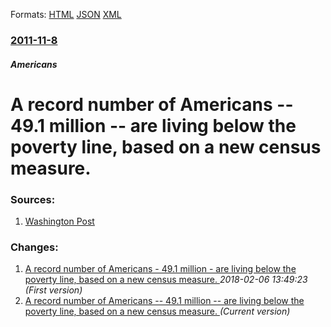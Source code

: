 
Formats: [HTML](/news/2011/11/8/a-record-number-of-americans-a-49-1-million-a-are-living-below-the-poverty-line-based-on-a-new-census-measure.html)  [JSON](/news/2011/11/8/a-record-number-of-americans-a-49-1-million-a-are-living-below-the-poverty-line-based-on-a-new-census-measure.json)  [XML](/news/2011/11/8/a-record-number-of-americans-a-49-1-million-a-are-living-below-the-poverty-line-based-on-a-new-census-measure.xml)  

### [2011-11-8](/news/2011/11/8/index.md)

##### Americans
# A record number of Americans -- 49.1 million -- are living below the poverty line, based on a new census measure. 




### Sources:

1. [Washington Post](https://www.washingtonpost.com/business/economy/census-estimates-show-491-million-americans-live-in-poverty-more-than-previously-known/2011/11/07/gIQAEfJWvM_story.html)

### Changes:

1. [A record number of Americans - 49.1 million - are living below the poverty line, based on a new census measure. ](/news/2011/11/8/a-record-number-of-americans-49-1-million-are-living-below-the-poverty-line-based-on-a-new-census-measure.md) _2018-02-06 13:49:23 (First version)_
1. [A record number of Americans -- 49.1 million -- are living below the poverty line, based on a new census measure. ](/news/2011/11/8/a-record-number-of-americans-a-49-1-million-a-are-living-below-the-poverty-line-based-on-a-new-census-measure.md) _(Current version)_
